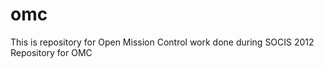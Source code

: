 omc
===

This is repository for Open Mission Control work done during SOCIS 2012
Repository for OMC
